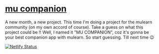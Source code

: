 # [mu companion](https://christo-zero-john.github.io/mu-companion-webapp/)

A new month, a new project. This time I'm doing a project for the mulearn community (on my own accord of course). Take a guess on what this project could be !! Well, I named it "MU COMPANION", coz it's gonna be your best companion app with mulearn. So start guessing. Till next time 😉

[![Netlify Status](https://api.netlify.com/api/v1/badges/69dbb086-f25e-4f36-8ffe-4467d6985e0e/deploy-status)](https://app.netlify.com/sites/mu-companion/deploys)
